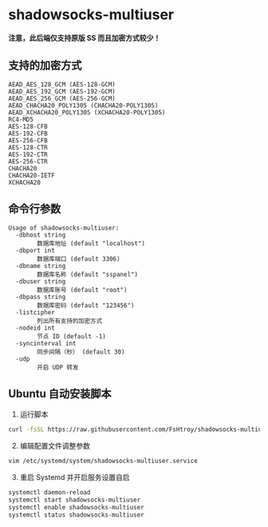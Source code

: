 # shadowsocks-multiuser
**注意，此后端仅支持原版 SS 而且加密方式较少！**

## 支持的加密方式
```
AEAD_AES_128_GCM (AES-128-GCM)
AEAD_AES_192_GCM (AES-192-GCM)
AEAD_AES_256_GCM (AES-256-GCM)
AEAD_CHACHA20_POLY1305 (CHACHA20-POLY1305)
AEAD_XCHACHA20_POLY1305 (XCHACHA20-POLY1305)
RC4-MD5
AES-128-CFB
AES-192-CFB
AES-256-CFB
AES-128-CTR
AES-192-CTR
AES-256-CTR
CHACHA20
CHACHA20-IETF
XCHACHA20
```

## 命令行参数
```
Usage of shadowsocks-multiuser:
  -dbhost string
        数据库地址 (default "localhost")
  -dbport int
        数据库端口 (default 3306)
  -dbname string
        数据库名称 (default "sspanel")
  -dbuser string
        数据库账号 (default "root")
  -dbpass string
        数据库密码 (default "123456")
  -listcipher
        列出所有支持的加密方式
  -nodeid int
        节点 ID (default -1)
  -syncinterval int
        同步间隔（秒） (default 30)
  -udp
        开启 UDP 转发
```

## Ubuntu 自动安装脚本
1. 运行脚本
```bash
curl -fsSL https://raw.githubusercontent.com/FsHtroy/shadowsocks-multiuser/master/scripts/Ubuntu.sh | bash
```

2. 编辑配置文件调整参数
```bash
vim /etc/systemd/system/shadowsocks-multiuser.service
```

3. 重启 Systemd 并开启服务设置自启
```bash
systemctl daemon-reload
systemctl start shadowsocks-multiuser
systemctl enable shadowsocks-multiuser
systemctl status shadowsocks-multiuser
```
